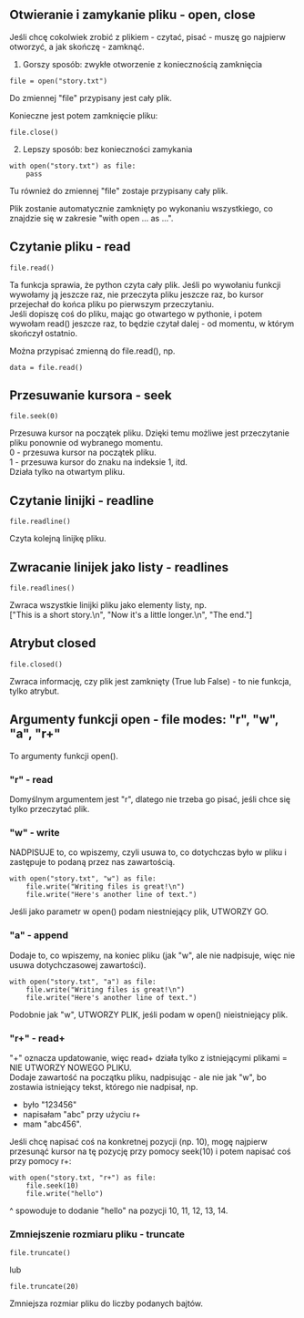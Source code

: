 ## Otwieranie i zamykanie pliku - open, close  
Jeśli chcę cokolwiek zrobić z plikiem - czytać, pisać - muszę go najpierw otworzyć, a jak skończę - zamknąć.  
1. Gorszy sposób: zwykłe otworzenie z koniecznością zamknięcia  
  
```
file = open("story.txt")
```  
Do zmiennej "file" przypisany jest cały plik.  
   
Konieczne jest potem zamknięcie pliku:  
  
```
file.close()
```
   
2. Lepszy sposób: bez konieczności zamykania    
  
```
with open("story.txt") as file:
    pass
```
Tu również do zmiennej "file" zostaje przypisany cały plik.  
   
Plik zostanie automatycznie zamknięty po wykonaniu wszystkiego, co znajdzie się w zakresie "with open ... as ...".  
   
   
## Czytanie pliku - read  
  
```
file.read()
```
   
Ta funkcja sprawia, że python czyta cały plik. Jeśli po wywołaniu funkcji wywołamy ją jeszcze raz, nie przeczyta pliku jeszcze raz, bo kursor przejechał do końca pliku po pierwszym przeczytaniu.  
Jeśli dopiszę coś do pliku, mając go otwartego w pythonie, i potem wywołam  read() jeszcze raz, to będzie czytał dalej - od momentu, w którym skończył ostatnio.  
   
Można przypisać zmienną do file.read(), np.   
```
data = file.read()
```
   
   
## Przesuwanie kursora - seek  
  
```
file.seek(0)
```
  
Przesuwa kursor na początek pliku. Dzięki temu możliwe jest przeczytanie pliku ponownie od wybranego momentu.   
0 - przesuwa kursor na początek pliku.  
1 - przesuwa kursor do znaku na indeksie 1, itd.  
Działa tylko na otwartym pliku.  
  
  
## Czytanie linijki - readline  
  
```
file.readline()
```
   
Czyta kolejną linijkę pliku.   
   
  
## Zwracanie linijek jako listy - readlines   
  
```
file.readlines()
```
   
Zwraca wszystkie linijki pliku jako elementy listy, np.   
["This is a short story.\n", "Now it's a little longer.\n", "The end."\]   
   
   
## Atrybut closed   
  
```
file.closed()
```
   
Zwraca informację, czy plik jest zamknięty (True lub False) - to nie funkcja, tylko atrybut.   
   
   
## Argumenty funkcji open - file modes: "r", "w", "a", "r+"   
To argumenty funkcji open().   
  
### "r" - read  
Domyślnym argumentem jest "r", dlatego nie trzeba go pisać, jeśli chce się tylko przeczytać plik.  
  
### "w" - write   
NADPISUJE to, co wpiszemy, czyli usuwa to, co dotychczas było w pliku i zastępuje to podaną przez nas zawartością.  
  
```
with open("story.txt", "w") as file:
    file.write("Writing files is great!\n")
    file.write("Here's another line of text.")
```
  
Jeśli jako parametr w open() podam niestniejący plik, UTWORZY GO.  
  
### "a" - append  
Dodaje to, co wpiszemy, na koniec pliku (jak "w", ale nie nadpisuje, więc nie usuwa dotychczasowej zawartości).  
  
```
with open("story.txt", "a") as file:
    file.write("Writing files is great!\n")
    file.write("Here's another line of text.")
```
  
Podobnie jak "w", UTWORZY PLIK, jeśli podam w open() nieistniejący plik.  
  
### "r+" - read+  
"+" oznacza updatowanie, więc read+ działa tylko z istniejącymi plikami = NIE UTWORZY NOWEGO PLIKU.  
Dodaje zawartość na początku pliku, nadpisując - ale nie jak "w", bo zostawia istniejący tekst, którego nie nadpisał, np.  
- było "123456"  
- napisałam "abc" przy użyciu r+  
- mam "abc456".  
  
Jeśli chcę napisać coś na konkretnej pozycji (np. 10), mogę najpierw przesunąć kursor na tę pozycję przy pomocy seek(10) i potem napisać coś przy pomocy r+:  
  
```
with open("story.txt, "r+") as file:
    file.seek(10)
    file.write("hello")
```
^ spowoduje to dodanie "hello" na pozycji 10, 11, 12, 13, 14.  
  
### Zmniejszenie rozmiaru pliku - truncate   

```
file.truncate()
```
lub
```
file.truncate(20)
```
  
Zmniejsza rozmiar pliku do liczby podanych bajtów.
